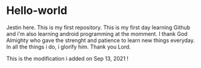 # Hello-world

Jestin here. This is my first repository. This is my first day learning Github and i'm also learning android programming at the momment.
I thank God Almighty who gave the strenght and patience to learn new things everyday. In all the things i do, i glorify him. Thank you Lord.

This is the modification i added on Sep 13, 2021 !
